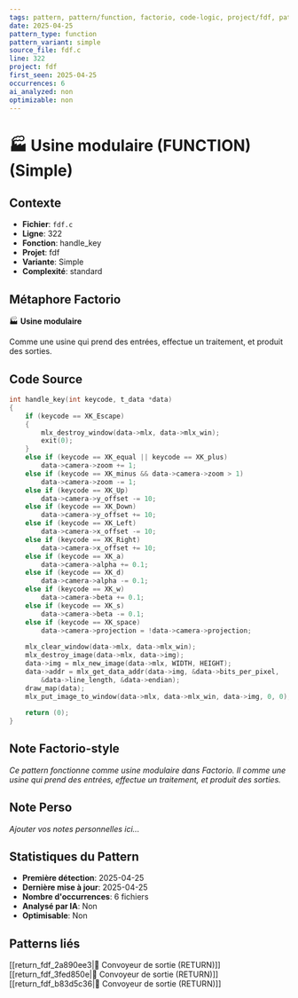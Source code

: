 ```yaml
---
tags: pattern, pattern/function, factorio, code-logic, project/fdf, pattern/variant/simple
date: 2025-04-25
pattern_type: function
pattern_variant: simple
source_file: fdf.c
line: 322
project: fdf
first_seen: 2025-04-25
occurrences: 6
ai_analyzed: non
optimizable: non
---
```


# 🏭 Usine modulaire (FUNCTION) (Simple)

## Contexte
- **Fichier**: `fdf.c`
- **Ligne**: 322
- **Fonction**: handle_key
- **Projet**: fdf
- **Variante**: Simple
- **Complexité**: standard

## Métaphore Factorio
🏭 **Usine modulaire**

Comme une usine qui prend des entrées, effectue un traitement, et produit des sorties.

## Code Source
```c
int	handle_key(int keycode, t_data *data)
{
	if (keycode == XK_Escape)
	{
		mlx_destroy_window(data->mlx, data->mlx_win);
		exit(0);
	}
	else if (keycode == XK_equal || keycode == XK_plus)
		data->camera->zoom += 1;
	else if (keycode == XK_minus && data->camera->zoom > 1)
		data->camera->zoom -= 1;
	else if (keycode == XK_Up)
		data->camera->y_offset -= 10;
	else if (keycode == XK_Down)
		data->camera->y_offset += 10;
	else if (keycode == XK_Left)
		data->camera->x_offset -= 10;
	else if (keycode == XK_Right)
		data->camera->x_offset += 10;
	else if (keycode == XK_a)
		data->camera->alpha += 0.1;
	else if (keycode == XK_d)
		data->camera->alpha -= 0.1;
	else if (keycode == XK_w)
		data->camera->beta += 0.1;
	else if (keycode == XK_s)
		data->camera->beta -= 0.1;
	else if (keycode == XK_space)
		data->camera->projection = !data->camera->projection;
	
	mlx_clear_window(data->mlx, data->mlx_win);
	mlx_destroy_image(data->mlx, data->img);
	data->img = mlx_new_image(data->mlx, WIDTH, HEIGHT);
	data->addr = mlx_get_data_addr(data->img, &data->bits_per_pixel, 
		&data->line_length, &data->endian);
	draw_map(data);
	mlx_put_image_to_window(data->mlx, data->mlx_win, data->img, 0, 0);
	
	return (0);
}
```

## Note Factorio-style
*Ce pattern fonctionne comme usine modulaire dans Factorio. Il comme une usine qui prend des entrées, effectue un traitement, et produit des sorties.*

## Note Perso
*Ajouter vos notes personnelles ici...*

## Statistiques du Pattern
- **Première détection**: 2025-04-25
- **Dernière mise à jour**: 2025-04-25
- **Nombre d'occurrences**: 6 fichiers
- **Analysé par IA**: Non
- **Optimisable**: Non

## Patterns liés
[[return_fdf_2a890ee3|🚚 Convoyeur de sortie (RETURN)]]
[[return_fdf_3fed850e|🚚 Convoyeur de sortie (RETURN)]]
[[return_fdf_b83d5c36|🚚 Convoyeur de sortie (RETURN)]]
